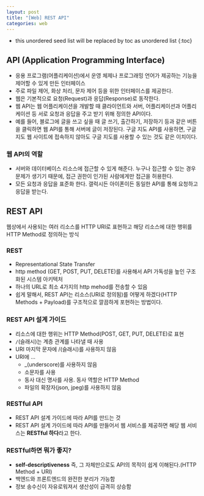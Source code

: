 ```yaml
---
layout: post
title: "[Web] REST API"
categories: web
---
```


* this unordered seed list will be replaced by toc as unordered list
{:toc}

## API (Application Programming Interface)

- 응용 프로그램(어플리케이션)에서 운영 체제나 프로그래밍 언어가 제공하는 기능을 제어할 수 있게 만든 인터페이스
- 주로 파일 제어, 화상 처리, 문자 제어 등을 위한 인터페이스를 제공한다.
- 웹은 기본적으로 요청(Request)과 응답(Response)로 동작한다.
- 웹 API는 웹 어플리케이션을 개발할 때 클라이언트와 서버, 어플리케이션과 어플리케이션 등 서로 요청과 응답을 주고 받기 위해 정의한 API이다.
- 예를 들어, 블로그에 글을 쓰고 싶을 때 글 쓰기, 출간하기, 저장하기 등과 같은 버튼을 클릭하면 웹 API를 통해 서버에 글이 저장된다. 구글 지도 API를 사용하면, 구글 지도 웹 사이트에 접속하지 않아도 구글 지도를 사용할 수 있는 것도 같은 이치이다.

### 웹 API의 역할

- 서버와 데이터베이스 리소스에 접근할 수 있게 해준다. 누구나 접근할 수 있는 경우 문제가 생기기 때문에, 접근 권한이 인가된 사람에게만 접근을 허용한다.
- 모든 요청과 응답을 표준화 한다. 갤럭시든 아이폰이든 동일한 API를 통해 요청하고 응답을 받는다.

## REST API

웹상에서 사용되는 여러 리소스를 HTTP URI로 표현하고 해당 리소스에 대한 행위를 HTTP Method로 정의하는 방식

### REST

- Representational State Transfer
- http method (GET, POST, PUT, DELETE)를 사용해서 API 가독성을 높인 구조화된 시스템 아키텍처
- 하나의 URL로 최소 4가지의 http mehod를 전송할 수 있음
- 쉽게 말해서, REST API는 리소스(URI로 정의됨)를 어떻게 하겠다(HTTP Methods + Payload)를 구조적으로 깔끔하게 포현하는 방법이다.

### REST API 설계 가이드

- 리소스에 대한 행위는 HTTP Method(POST, GET, PUT, DELETE)로 표현
- `/`(슬래시)는 계층 관계를 나타낼 때 사용
- URI 마지막 문자에 /(슬래시)를 사용하지 않음
- URI에 ...
  - _(underscore)를 사용하지 않음
  - 소문자를 사용
  - 동사 대신 명사를 사용. 동사 역할은 HTTP Method
  - 파일의 확장자(json, jpeg)를 사용하지 않음

### RESTful API

- REST API 설계 가이드에 따라 API를 만드는 것
- REST API 설계 가이드에 따라 API를 만들어서 웹 서비스를 제공하면 해당 웹 서비스는 **RESTful 하다**라고 한다.

### RESTful하면 뭐가 좋지?

- **self-descriptiveness** 즉, 그 자체만으로도 API의 목적이 쉽게 이해된다.(HTTP Method + URI)
- 백엔드와 프론트엔드의 완전한 분리가 가능함
- 정보 송수신이 자유로워져서 생산성이 급격히 상승함
